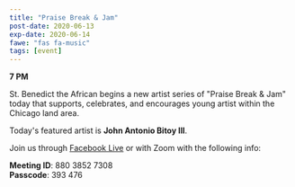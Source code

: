 ```yaml
---
title: "Praise Break & Jam"
post-date: 2020-06-13
exp-date: 2020-06-14
fawe: "fas fa-music"
tags: [event]
---
```

<b>7 PM</b>

St. Benedict the African begins a new artist series of "Praise Break & Jam" today that supports, celebrates, and encourages young artist within the Chicago land area.

Today's featured artist is <b>John Antonio Bitoy III</b>.

Join us through <a href="http://facebook.com/sbaparish" target="_blank">Facebook Live</a> or with Zoom with the following info:

<p class="text-info"><b>Meeting ID</b>: 880 3852 7308
<br>
<b>Passcode</b>: 393 476
</p>